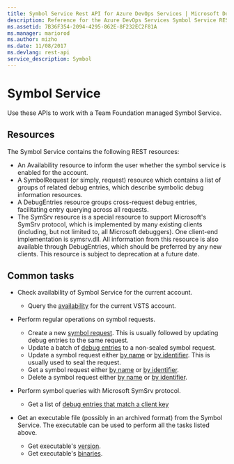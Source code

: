 ```yaml
---
title: Symbol Service Rest API for Azure DevOps Services | Microsoft Docs
description: Reference for the Azure DevOps Services Symbol Service REST API
ms.assetid: 7B36F354-2094-4295-862E-8F232EC2F81A
ms.manager: mariorod
ms.author: mizho
ms.date: 11/08/2017
ms.devlang: rest-api
service_description: Symbol
---
```


# Symbol Service

Use these APIs to work with a Team Foundation managed Symbol Service.

## Resources

The Symbol Service contains the following REST resources:
* An Availability resource to inform the user whether the symbol service is enabled for the account.
* A SymbolRequest (or simply, request) resource which contains a list of groups of related debug entries, which describe symbolic debug information resources.
* A DebugEntries resource groups cross-request debug entries, facilitating entry querying across all requests.
* The SymSrv resource is a special resource to support Microsoft's SymSrv protocol, which is implemented by many existing clients (including, but not limited to, all Microsoft debuggers). One client-end implementation is symsrv.dll.  All information from this resource is also available through DebugEntries, which should be preferred by any new clients.  This resource is subject to deprecation at a future date.

## Common tasks

* Check availability of Symbol Service for the current account.
    * Query the [availability](xref:vsts.symbol.availability.checkavailability) for the current VSTS account.

* Perform regular operations on symbol requests.
    * Create a new [symbol request](xref:vsts.symbol.requests.createrequests). This is usually followed by updating debug entries to the same request.
	* Update a batch of [debug entries](xref:vsts.symbol.requests.createrequestsrequestiddebugentries) to a non-sealed symbol request.
    * Update a symbol request either [by name](xref:vsts.symbol.requests.updaterequestsrequestname) or [by identifier](xref:vsts.symbol.requests.updaterequestsrequestid). This is usually used to seal the request.
    * Get a symbol request either [by name](xref:vsts.symbol.requests.getrequestsrequestname) or [by identifier](xref:vsts.symbol.requests.getrequestsrequestid).
    * Delete a symbol request either [by name](xref:vsts.symbol.requests.deleterequestsrequestname) or [by identifier](xref:vsts.symbol.requests.deleterequestsrequestid).
	
* Perform symbol queries with Microsoft SymSrv protocol.
    * Get a list of [debug entries that match a client key](xref:vsts.symbol.symsrv.get)

* Get an executable file (possibly in an archived format) from the Symbol Service. The executable can be used to perform all the tasks listed above.
	* Get executable's [version](xref:vsts.symbol.client.headclient).
	* Get executable's [binaries](xref:vsts.symbol.client.get).
